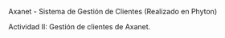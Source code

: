 Axanet - Sistema de Gestión de Clientes (Realizado en Phyton)

Actividad II: Gestión de clientes de Axanet.
